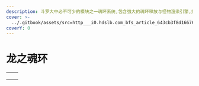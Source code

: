 ```yaml
---
description: 斗罗大中必不可少的模块之一魂环系统,包含强大的魂环释放与怪物渲染引擎,掉落引擎,吸收引擎,可谓是三位一体,极品插件。
cover: >-
  ../.gitbook/assets/src=http___i0.hdslb.com_bfs_article_643cb3f8d166763b7f2ea894adeffe7b93301acb.jpg&refer=http___i0.hdslb.jpg
coverY: 0
---
```


# 龙之魂环

|     |     |
| :-: | :-: |
|     |     |
|     |     |
|     |     |
